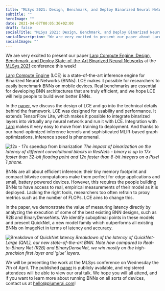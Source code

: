 ```yaml
---
title: "MLSys 2021: Design, Benchmark, and Deploy Binarized Neural Networks with Larq Compute Engine"
subtitle: ""
heroImage: ""
date: 2021-04-07T00:05:36+02:00
draft: false
socialTitle: "MLSys 2021: Design, Benchmark, and Deploy Binarized Neural Networks with LCE"
socialDescription: "We are very excited to present our paper about Larq Compute Engine at MLSys 2021!"
socialImage: ""
---
```


We are very excited to present our paper [Larq Compute Engine: Design, Benchmark, and Deploy State-of-the-Art Binarized Neural Networks](https://proceedings.mlsys.org/paper/2021/file/c7e1249ffc03eb9ded908c236bd1996d-Paper.pdf) at the [MLSys 2021](https://mlsys.org/) conference this week!

[Larq Compute Engine](https://docs.larq.dev/compute-engine/) (LCE) is a state-of-the-art inference engine for Binarized Neural Networks (BNNs). LCE makes it possible for researchers to easily benchmark BNNs on mobile devices. Real benchmarks are essential for developing BNN architectures that are truly efficient, and we hope LCE will help people to build even better BNNs.

In the [paper](https://proceedings.mlsys.org/paper/2021/file/c7e1249ffc03eb9ded908c236bd1996d-Paper.pdf), we discuss the design of LCE and go into the technical details behind the framework. LCE was designed for usability and performance. It extends TensorFlow Lite, which makes it possible to integrate binarized layers into virtually any neural network and run it with LCE. Integration with [Larq](https://docs.larq.dev/larq/) makes it very easy to move from training to deployment. And thanks to our hand-optimized inference kernels and sophisticated MLIR-based graph optimizations, inference speed is phenomenal.

![12x - 17x speedup from binarization](/images/mlsys21/binarization-speedup.png)
_The impact of binarization on the latency of different convolutional blocks in ResNets - binary is up to 17x faster than 32-bit floating point and 12x faster than 8-bit integers on a Pixel 1 phone._

BNNs are all about efficient inference: their tiny memory footprint and compact bitwise computations make them perfect for edge applications and small, battery powered devices. However, this requires the people building BNNs to have access to real, empirical measurements of their model as it is deployed. Lacking the right tools, researchers too often refrain to proxy metrics such as the number of FLOPs. LCE aims to change this.

In the paper, we demonstrate the value of measuring latency directly by analyzing the execution of some of the best existing BNN designs, such as R2B and BinaryDenseNets. We identify suboptimal points in these models and present QuickNet, a new model family which outperforms all existing BNNs on ImageNet in terms of latency and accuracy.

![Breakdown of QuickNet latency](/images/mlsys21/quicknet-breakdown.png)
_Breakdown of the latency of QuickNet-Large (QNL), our new state-of-the-art BNN. Note how compared to Real-to-Binary Net (R2B) and BinaryDenseNet, we win mostly on the high-precision first layer and ‘glue’ layers._

We will be presenting the work at the MLSys conference on Wednesday the 7th of April. The published [paper](https://proceedings.mlsys.org/paper/2021/file/c7e1249ffc03eb9ded908c236bd1996d-Paper.pdf) is publicly available, and registered attendees will be able to view our oral talk. We hope you will all attend, and if you want to learn more about running BNNs on all sorts of devices, contact us at [hello@plumerai.com](mailto:hello@plumerai.com)!
